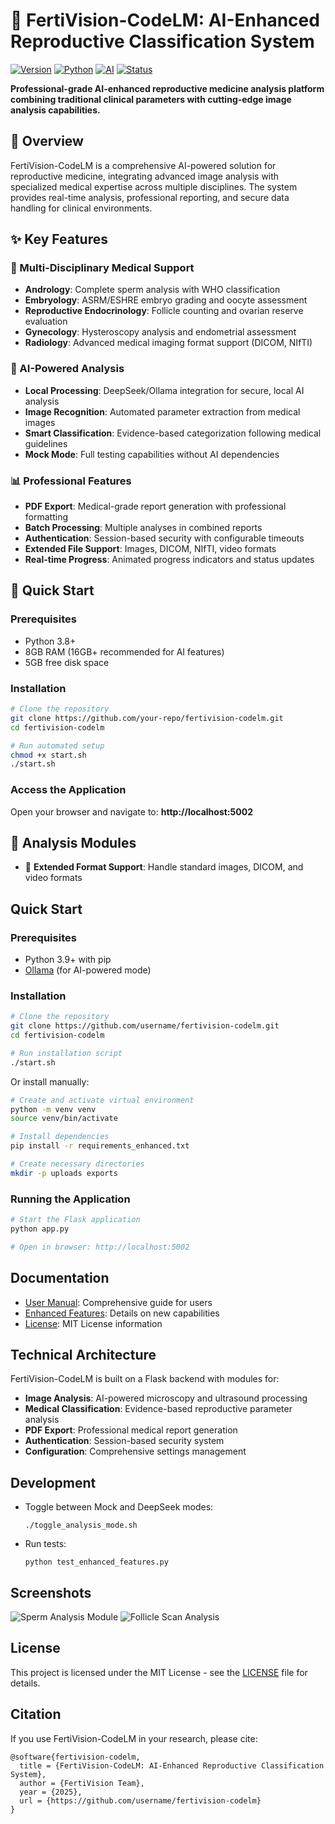 # 🔬 FertiVision-CodeLM: AI-Enhanced Reproductive Classification System

[![Version](https://img.shields.io/badge/version-2.0.0-blue.svg)](#)
[![Python](https://img.shields.io/badge/python-3.8+-green.svg)](https://python.org)
[![AI](https://img.shields.io/badge/AI-DeepSeek%20Ollama-purple.svg)](https://ollama.ai)
[![Status](https://img.shields.io/badge/status-Production%20Ready-success.svg)](#)

**Professional-grade AI-enhanced reproductive medicine analysis platform combining traditional clinical parameters with cutting-edge image analysis capabilities.**

## 🌟 Overview

FertiVision-CodeLM is a comprehensive AI-powered solution for reproductive medicine, integrating advanced image analysis with specialized medical expertise across multiple disciplines. The system provides real-time analysis, professional reporting, and secure data handling for clinical environments.

## ✨ Key Features

### 🏥 Multi-Disciplinary Medical Support
- **Andrology**: Complete sperm analysis with WHO classification
- **Embryology**: ASRM/ESHRE embryo grading and oocyte assessment  
- **Reproductive Endocrinology**: Follicle counting and ovarian reserve evaluation
- **Gynecology**: Hysteroscopy analysis and endometrial assessment
- **Radiology**: Advanced medical imaging format support (DICOM, NIfTI)

### 🤖 AI-Powered Analysis
- **Local Processing**: DeepSeek/Ollama integration for secure, local AI analysis
- **Image Recognition**: Automated parameter extraction from medical images
- **Smart Classification**: Evidence-based categorization following medical guidelines
- **Mock Mode**: Full testing capabilities without AI dependencies

### 📊 Professional Features
- **PDF Export**: Medical-grade report generation with professional formatting
- **Batch Processing**: Multiple analyses in combined reports
- **Authentication**: Session-based security with configurable timeouts
- **Extended File Support**: Images, DICOM, NIfTI, video formats
- **Real-time Progress**: Animated progress indicators and status updates

## 🚀 Quick Start

### Prerequisites
- Python 3.8+ 
- 8GB RAM (16GB+ recommended for AI features)
- 5GB free disk space

### Installation
```bash
# Clone the repository
git clone https://github.com/your-repo/fertivision-codelm.git
cd fertivision-codelm

# Run automated setup
chmod +x start.sh
./start.sh
```

### Access the Application
Open your browser and navigate to: **http://localhost:5002**

## 📱 Analysis Modules
- 📁 **Extended Format Support**: Handle standard images, DICOM, and video formats

## Quick Start

### Prerequisites

- Python 3.9+ with pip
- [Ollama](https://ollama.ai) (for AI-powered mode)

### Installation

```bash
# Clone the repository
git clone https://github.com/username/fertivision-codelm.git
cd fertivision-codelm

# Run installation script
./start.sh
```

Or install manually:

```bash
# Create and activate virtual environment
python -m venv venv
source venv/bin/activate

# Install dependencies
pip install -r requirements_enhanced.txt

# Create necessary directories
mkdir -p uploads exports
```

### Running the Application

```bash
# Start the Flask application
python app.py

# Open in browser: http://localhost:5002
```

## Documentation

- [User Manual](USER_MANUAL.md): Comprehensive guide for users
- [Enhanced Features](ENHANCED_FEATURES.md): Details on new capabilities
- [License](LICENSE): MIT License information

## Technical Architecture

FertiVision-CodeLM is built on a Flask backend with modules for:

- **Image Analysis**: AI-powered microscopy and ultrasound processing
- **Medical Classification**: Evidence-based reproductive parameter analysis
- **PDF Export**: Professional medical report generation
- **Authentication**: Session-based security system
- **Configuration**: Comprehensive settings management

## Development

- Toggle between Mock and DeepSeek modes:
  ```
  ./toggle_analysis_mode.sh
  ```

- Run tests:
  ```
  python test_enhanced_features.py
  ```

## Screenshots

![Sperm Analysis Module](https://via.placeholder.com/400x300?text=Sperm+Analysis)
![Follicle Scan Analysis](https://via.placeholder.com/400x300?text=Follicle+Scan)

## License

This project is licensed under the MIT License - see the [LICENSE](LICENSE) file for details.

## Citation

If you use FertiVision-CodeLM in your research, please cite:

```
@software{fertivision-codelm,
  title = {FertiVision-CodeLM: AI-Enhanced Reproductive Classification System},
  author = {FertiVision Team},
  year = {2025},
  url = {https://github.com/username/fertivision-codelm}
}
```